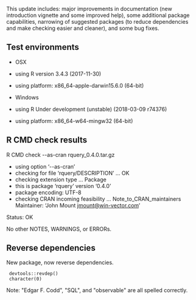 
This update includes: major improvements in documentation (new 
introduction vignette and some improved help),  some additional 
package capabilities, narrowing of suggested packages (to 
reduce dependencies and make checking easier and cleaner), and
some bug fixes.

## Test environments

  * OSX
  * using R version 3.4.3 (2017-11-30)
  * using platform: x86_64-apple-darwin15.6.0 (64-bit)

  * Windows
  * using R Under development (unstable) (2018-03-09 r74376)
  * using platform: x86_64-w64-mingw32 (64-bit)
  

## R CMD check results

R CMD check --as-cran rquery_0.4.0.tar.gz

  * using option ‘--as-cran’
  * checking for file ‘rquery/DESCRIPTION’ ... OK
  * checking extension type ... Package
  * this is package ‘rquery’ version ‘0.4.0’
  * package encoding: UTF-8
  * checking CRAN incoming feasibility ... Note_to_CRAN_maintainers
  Maintainer: ‘John Mount <jmount@win-vector.com>’

Status: OK

No other NOTES, WARNINGS, or ERRORs.

## Reverse dependencies

New package, now reverse dependencies.

     devtools::revdep()
     character(0)
     
Note: "Edgar F. Codd", "SQL", and "observable" are all spelled correctly.
